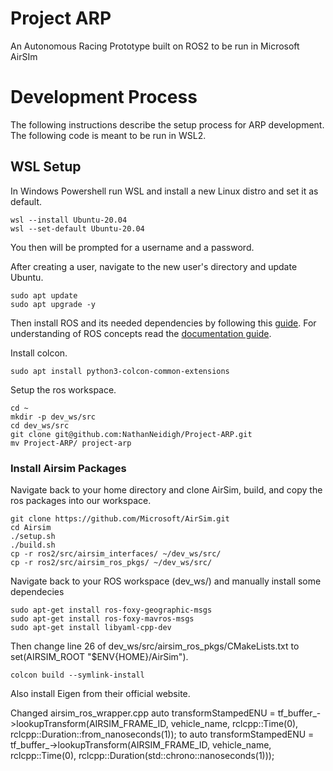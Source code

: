 # Project ARP

An Autonomous Racing Prototype built on ROS2 to be run in Microsoft AirSIm

# Development Process

The following instructions describe the setup process for ARP development. The following code is meant to be run in WSL2.

## WSL Setup

In Windows Powershell run WSL and install a new Linux distro and set it as default.

```
wsl --install Ubuntu-20.04
wsl --set-default Ubuntu-20.04
```

You then will be prompted for a username and a password.

After creating a user, navigate to the new user's directory and update Ubuntu.

```
sudo apt update
sudo apt upgrade -y
```

Then install ROS and its needed dependencies by following this [guide](https://docs.ros.org/en/foxy/Installation/Ubuntu-Install-Debians.html). For understanding of ROS concepts read the [documentation guide](https://docs.ros.org/en/foxy/index.html).

Install colcon.
```
sudo apt install python3-colcon-common-extensions
```

Setup the ros workspace.

```
cd ~
mkdir -p dev_ws/src
cd dev_ws/src
git clone git@github.com:NathanNeidigh/Project-ARP.git
mv Project-ARP/ project-arp
```

### Install Airsim Packages

Navigate back to your home directory and clone AirSim, build, and copy the ros packages into our workspace.

```
git clone https://github.com/Microsoft/AirSim.git
cd Airsim
./setup.sh
./build.sh
cp -r ros2/src/airsim_interfaces/ ~/dev_ws/src/
cp -r ros2/src/airsim_ros_pkgs/ ~/dev_ws/src/
```

Navigate back to your ROS workspace (dev_ws/) and manually install some dependecies

```
sudo apt-get install ros-foxy-geographic-msgs
sudo apt-get install ros-foxy-mavros-msgs
sudo apt-get install libyaml-cpp-dev
```

Then change line 26 of dev_ws/src/airsim_ros_pkgs/CMakeLists.txt to set(AIRSIM_ROOT "$ENV{HOME}/AirSim").

```
colcon build --symlink-install
```

Also install Eigen from their official website.

Changed airsim_ros_wrapper.cpp
auto transformStampedENU = tf_buffer_->lookupTransform(AIRSIM_FRAME_ID, vehicle_name, rclcpp::Time(0), rclcpp::Duration::from_nanoseconds(1)); 
to 
auto transformStampedENU = tf_buffer_->lookupTransform(AIRSIM_FRAME_ID, vehicle_name, rclcpp::Time(0), rclcpp::Duration(std::chrono::nanoseconds(1)));